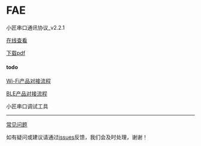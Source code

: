 # FAE


小匠串口通讯协议_v2.2.1

[在线查看](https://github.com/xiaojiangIoT/FAE/blob/master/%E5%B0%8F%E5%8C%A0%E4%B8%B2%E5%8F%A3%E9%80%9A%E8%AE%AF%E5%8D%8F%E8%AE%AE_v2.2.1.md)   

[下载pdf](https://raw.githubusercontent.com/xiaojiangIoT/FAE/master/%E5%B0%8F%E5%8C%A0%E7%89%A9%E8%81%94%E4%B8%B2%E5%8F%A3%E9%80%9A%E4%BF%A1%E5%8D%8F%E8%AE%AE_v2.2.1.pdf)

#### todo

[Wi-Fi产品对接流程](https://github.com/xiaojiangIoT/FAE/issues/3)

[BLE产品对接流程](https://github.com/xiaojiangIoT/FAE/issues/4)

小匠串口调试工具

--- 

[常见问题](https://github.com/xiaojiangIoT/FAE/issues)

如有疑问或建议请通过[issues](https://github.com/xiaojiangIoT/FAE/issues)反馈，我们会及时处理，谢谢！
